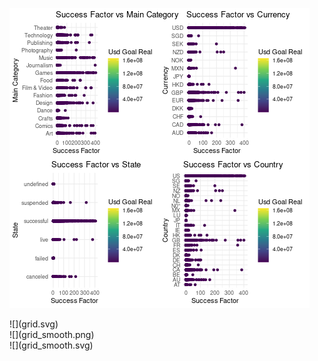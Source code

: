![](grid.png)
<br>
<div style="page-break-after: always;"></div>
![](grid.svg)
<br>
<div style="page-break-after: always;"></div>
![](grid_smooth.png)
<br>
<div style="page-break-after: always;"></div>
![](grid_smooth.svg)
<br>
<div style="page-break-after: always;"></div>
